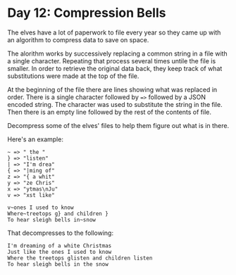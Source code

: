 # Day 12: Compression Bells

The elves have a lot of paperwork to file every year so they came up with an algorithm to compress data to save on space.

The alorithm works by successively replacing a common string in a file with a single character. Repeating that process several times untile the file is smaller. In order to retrieve the original data back, they keep track of what substitutions were made at the top of the file.

At the beginning of the file there are lines showing what was replaced in order. There is a single character followed by ` => ` followed by a JSON encoded string. The character was used to substitute the string in the file. Then there is an empty line followed by the rest of the contents of file.

Decompress some of the elves' files to help them figure out what is in there.


Here's an example:

```
~ => " the "
} => "listen"
| => "I'm drea"
{ => "|ming of"
z => "{ a whit"
y => "ze Chris"
x => "ytmas\nJu"
v => "xst like"

v~ones I used to know
Where~treetops g} and children }
To hear sleigh bells in~snow
```

That decompresses to the following:

```
I'm dreaming of a white Christmas
Just like the ones I used to know
Where the treetops glisten and children listen
To hear sleigh bells in the snow
```
